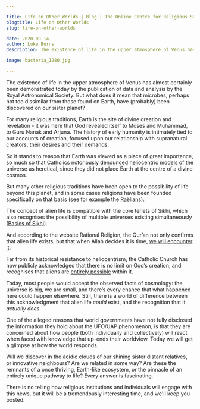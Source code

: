 ```yaml
---

title: Life on Other Worlds | Blog | The Online Centre for Religious Studies
blogtitle: Life on Other Worlds
slug: life-on-other-worlds

date: 2020-09-14
author: Luke Burns
description: The existence of life in the upper atmosphere of Venus has almost certainly been demonstrated today by the publication of data and analysis by the Royal Astronomical Society. But what does it mean that microbes, perhaps not too dissimilar from those found on Earth, have (probably) been discovered on our sister planet?

image: bacteria_1280.jpg

---
```


The existence of life in the upper atmosphere of Venus has almost certainly been demonstrated today by the publication of data and analysis by the Royal Astronomical Society. But what does it mean that microbes, perhaps not too dissimilar from those found on Earth, have (probably) been discovered on our sister planet?

For many religious traditions, Earth is the site of divine creation and revelation - it was here that God revealed itself to Moses and Muhammad, to Guru Nanak and Arjuna. The history of early humanity is intimately tied to our accounts of creation, focused upon our relationship with supranatural creators, their desires and their demands.

So it stands to reason that Earth was viewed as a place of great importance, so much so that Catholics notoriously [denounced](https://en.wikipedia.org/wiki/Galileo_affair) heliocentric models of the universe as heretical, since they did not place Earth at the centre of a divine cosmos.

But many other religious traditions have been open to the possibility of life beyond this planet, and in some cases religions have been founded specifically on that basis (see for example the [Raëlians](https://en.wikipedia.org/wiki/Raëlism)).

The concept of alien life is compatible with the core tenets of Sikhi, which also recognises the possibility of multiple universes existing simultaneously ([Basics of Sikhi](https://www.basicsofsikhi.com/?qna=do-aliens-exist-as-per-sikhism-2)).

And according to the website Rational Religion, the Qur’an not only confirms that alien life exists, but that when Allah decides it is time, [we will encounter it](https://rationalreligion.co.uk/first-contact-how-the-quran-predicted-alien-life-1400-years-ago).

Far from its historical resistance to heliocentrism, the Catholic Church has now publicly acknowledged that there is no limit on God’s creation, and recognises that aliens are [entirely possible](https://www.archbalt.org/vatican-astronomer-says-if-aliens-exist-they-may-not-need-redemption/) within it.

Today, most people would accept the observed facts of cosmology: the universe is big, we are small, and there’s every chance that what happened here could happen elsewhere. Still, there is a world of difference between this acknowledgment that alien life *could* exist, and the recognition that it *actually does*.

One of the alleged reasons that world governments have not fully disclosed the information they hold about the UFO/UAP phenomenon, is that they are concerned about how people (both individually and collectively) will react when faced with knowledge that up-ends their worldview. Today we will get a glimpse at how the world responds. 

Will we discover in the acidic clouds of our shining sister distant relatives, or innovative neighbours? Are we related in some way? Are these the remnants of a once thriving, Earth-like ecosystem, or the pinnacle of an entirely unique pathway to life? Every answer is fascinating.

There is no telling how religious institutions and individuals will engage with this news, but it will be a tremendously interesting time, and we'll keep you posted.